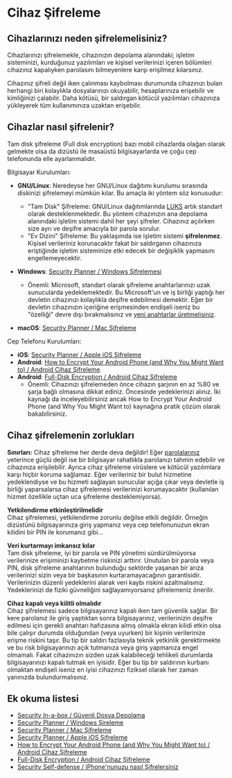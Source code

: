 # Cihaz Şifreleme

## Cihazlarınızı neden şifrelemelisiniz?

Cihazlarınızı şifrelemekle, cihazınızın depolama alanındaki; işletim sisteminizi, kurduğunuz yazılımları ve kişisel verilerinizi içeren bölümleri cihazınız kapalıyken parolasını bilmeyenlere karşı erişilmez kılarsınız.

Cihazınız şifreli değil iken çalınması kaybolması durumunda cihazınızı bulan herhangi biri kolaylıkla dosyalarınızı okuyabilir, hesaplarınıza erişebilir ve kimliğinizi çalabilir. Daha kötüsü, bir saldırgan kötücül yazılımları cihazınıza yükleyerek tüm kullanımınıza uzaktan erişebilir.

## Cihazlar nasıl şifrelenir?

Tam disk şifreleme (Full disk encryption) bazı mobil cihazlarda olağan olarak gelmekte olsa da dizüstü ile masaüstü bilgisayarlarda ve çoğu cep telefonunda elle ayarlanmalıdır.

Bilgisayar Kurulumları:

* **GNU/Linux**: Neredeyse her GNU/Linux dağıtımı kurulumu sırasında diskinizi şifrelemeyi mümkün kılar. Bu amaçla iki yöntem söz konusudur:
  * "Tam Disk" Şifreleme: GNU/Linux dağıtımlarında [LUKS](https://en.wikipedia.org/wiki/Linux_Unified_Key_Setup) artık standart olarak desteklenmektedir. Bu yöntem cihazınızın ana depolama alanındaki işletim sistemi dahil her şeyi şifreler. Cihazınız açılırken size ayrı ve deşifre amacıyla bir parola sorulur.
  * "Ev Dizini" Şifreleme: Bu yaklaşımda ise işletim sistemi **şifrelenmez**. Kişisel verileriniz korunacaktır fakat bir saldırganın cihazınıza eriştiğinde işletim sisteminize etki edecek bir değişiklik yapmasını engellemeyecektir.

* **Windows**: [Security Planner / Windows Şifrelemesi](https://securityplanner.org/#/tool/windows-encryption)
  * Önemli: Microsoft, standart olarak şifreleme anahtarlarınızı uzak sunucularda yedeklemektedir. Bu Microsoft'un ve iş birliği yaptığı her devletin cihazınızı kolaylıkla deşifre edebilmesi demektir. Eğer bir devletin cihazınızın içeriğine erişmesinden endişeli iseniz bu "özelliği" devre dışı bırakmalısınız ve [yeni anahtarlar üretmelisiniz](https://theintercept.com/2015/12/28/recently-bought-a-windows-computer-microsoft-probably-has-your-encryption-key/).

* **macOS**: [Security Planner / Mac Şifreleme](https://securityplanner.org/#/tool/mac-encryption)


Cep Telefonu Kurulumları:

* **iOS**: [Security Planner / Apple iOS Şifreleme](https://securityplanner.org/#/tool/apple-ios-encryption)
* **Android**: [How to Encrypt Your Android Phone (and Why You Might Want to) / Android Cihaz Şifreleme](https://www.howtogeek.com/141953/how-to-encrypt-your-android-phone-and-why-you-might-want-to/)
* **Android**: [Full-Disk Encryption / Android Cihaz Şifreleme](https://source.android.com/security/encryption/full-disk)
  * Önemli: Cihazınızı şifrelemeden önce cihazın şarjının en az %80 ve şarja bağlı olmasına dikkat ediniz. Öncesinde yedeklerinizi alınız. İki kaynağı da inceleyebilirsiniz ancak How to Encrypt Your Android Phone (and Why You Might Want to) kaynağına pratik çözüm olarak bakabilirsiniz.

## Cihaz şifrelemenin zorlukları

**Sınırları:** Cihaz şifreleme her derde deva değildir! Eğer [parolalarınız](../beseri_guvenlik/parolalar.html) yeterince güçlü değil ise bir bilgisayar rahatlıkla parolanızı tahmin edebilir ve cihazınıza erişilebilir. Ayrıca cihaz şifreleme virüslere ve kötücül yazılımlara karşı hiçbir koruma sağlamaz. Eğer verileriniz bir bulut hizmetine yedeklendiyse ve bu hizmeti sağlayan sunucular açığa çıkar veya devletle iş birliği yaparsalarsa cihaz şifrelemesi verilerinizi korumayacaktır (kullanılan hizmet özellikle uçtan uca şifreleme desteklemiyorsa).

**Yetkilendirme etkinleştirilmelidir**  
Cihaz şifrelemesi, yetkilendirme zorunlu değilse etkili değildir. Örneğin dizüstünü bilgisayarınıza giriş yapmanız veya cep telefonunuzun ekran kilidini bir PIN ile korumanız gibi...

**Veri kurtarmayı imkansız kılar**  
Tam disk şifreleme, iyi bir parola ve PIN yönetimi sürdürülmüyorsa verilerinize erişiminizi kaybetme riskinizi arttırır. Unutulan bir parola veya PIN, disk şifreleme anahtarının bulunduğu sektörde yaşanan bir arıza verilerinizi sizin veya bir başkasının kurtaramayacağının garantisidir. Verilerinizin düzenli yedeklerini alarak veri kaybı riskini azaltmalısınız. Yedeklerinizi de fiziki güvneliğini sağlayamıyorsanız şifrelemeniz önerilir.

**Cihaz kapalı veya kilitli olmalıdır**  
Cihaz şifrelemesi sadece bilgisayarınız kapalı iken tam güvenlik sağlar. Bir kere parolanız ile giriş yaptıktan sonra bilgisayarınız, verilerinizin deşifre edilmesi için gerekli anahtarı hafızasına almış olmakla ekran kilidi etkin olsa bile çalışır durumda olduğundan (veya uyurken) bir kişinin verilerinize erişme riskini taşır. Bu tip bir saldırı fazlasıyla teknik yetkinlik gerektirmekte ve bu risk bilgisayarınızı açık tutmanıza veya giriş yapmanıza engel olmamalı. Fakat cihazınızın sizden uzak kalabileceği tehlikeli durumlarda bilgisayarınızı kapalı tutmak en iyisidir. Eğer bu tip bir saldırının kurbanı olmaktan endişeli iseniz en iyisi cihazınızı fiziksel olarak her zaman yanınızda bulundurmalısınız.

## Ek okuma listesi

* [Security In-a-box / Güvenli Dosya Depolama](https://securityinabox.org/en/guide/secure-file-storage/)
* [Security Planner / Windows Şireleme](https://securityplanner.org/#/tool/windows-encryption)
* [Security Planner / Mac Şifreleme](https://securityplanner.org/#/tool/mac-encryption)
* [Security Planner / Apple iOS Şifreleme](https://securityplanner.org/#/tool/apple-ios-encryption)
* [How to Encrypt Your Android Phone (and Why You Might Want to) / Android Cihaz Şifreleme](https://www.howtogeek.com/141953/how-to-encrypt-your-android-phone-and-why-you-might-want-to/)
* [Full-Disk Encryption / Android Cihaz Şifreleme](https://source.android.com/security/encryption/full-disk)
* [Security Self-defense / iPhone'nunuzu nasıl Şifrelersiniz](https://ssd.eff.org/en/module/how-encrypt-your-iphone)
